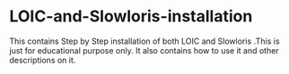 # LOIC-and-Slowloris-installation

This contains Step by Step installation of both LOIC and Slowloris .This is just for educational purpose only.
It also contains how to use it and other descriptions on it.
